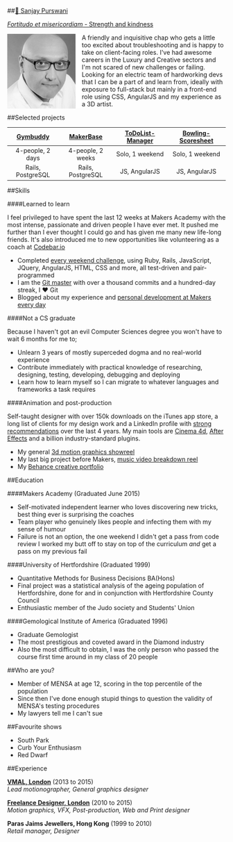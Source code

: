 ##[:email: Sanjay Purswani](mailto:sanjsanj@hotmail.com)

[*Fortitudo et misericordiam* - Strength and kindness](https://translate.google.co.uk/?ie=UTF-8&hl=en&client=tw-ob#en/la/Strength%20and%20kindness)

<img align="left" src="public/myFace_withMargin.jpg" width="172px">
 A friendly and inquisitive chap who gets a little too excited about troubleshooting and is happy to take on client-facing roles.  
I've had awesome careers in the Luxury and Creative sectors and I'm not scared of new challenges or failing.  
Looking for an electric team of hardworking devs that I can be a part of and learn from, ideally with exposure to full-stack but mainly in a front-end role using CSS, AngularJS and my experience as a 3D artist.

##Selected projects

| [Gymbuddy](https://github.com/sanjsanj/gymbuddy#gym-buddy---a-listings-and-contact-website) | [MakerBase](https://github.com/Makerbase/makerbase#makerbase) | [ToDoList-Manager](https://github.com/sanjsanj/todo_challenge#todolist-manager) | [Bowling-Scoresheet](https://github.com/sanjsanj/bowling-challenge#bowling-challenge) |
| :---: | :---: | :---: | :---: |
| 4-people, 2 days | 4-people, 2 weeks | Solo, 1 weekend | Solo, 1 weekend |
| Rails, PostgreSQL | Rails, PostgreSQL | JS, AngularJS | JS, AngularJS |


##Skills

####Learned to learn

I feel privileged to have spent the last 12 weeks at Makers Academy with the most intense, passionate and driven people I have ever met.  It pushed me further than I ever thought I could go and has given me many new life-long friends.  It's also introduced me to new opportunities like volunteering as a coach at [Codebar.io](http://www.codebar.io/)

- Completed [every weekend challenge](public/week12_stickers.JPG), using Ruby, Rails, JavaScript, JQuery, AngularJS, HTML, CSS and more, all test-driven and pair-programmed  
- I am the [Git master](http://www.github.com/sanjsanj) with over a thousand commits and a hundred-day streak, I :heart: Git  
- Blogged about my experience and [personal development at Makers every day](http://sanjsanj.github.io)

####Not a CS graduate

Because I haven't got an evil Computer Sciences degree you won't have to wait 6 months for me to;

- Unlearn 3 years of mostly superceded dogma and no real-world experience  
- Contribute immediately with practical knowledge of researching, designing, testing, developing, debugging and deploying  
- Learn how to learn myself so I can migrate to whatever languages and frameworks a task requires

####Animation and post-production

Self-taught designer with over 150k downloads on the iTunes app store, a long list of clients for my design work and a LinkedIn profile with [strong recommendations](https://www.linkedin.com/in/sanjaypurswani#recommendations) over the last 4 years.  My main tools are [Cinema 4d](http://www.maxon.net/products/cinema-4d-studio/who-should-use-it.html), [After Effects](http://www.adobe.com/uk/products/aftereffects.html) and a billion industry-standard plugins.

- My general [3d motion graphics showreel](http://www.designsanj.com)  
- My last big project before Makers, [music video breakdown reel](https://vimeo.com/119332812?from=outro-embed)  
- My [Behance creative portfolio](https://www.behance.net/designsanj)

##Education

####Makers Academy (Graduated June 2015)

- Self-motivated independent learner who loves discovering new tricks, best thing ever is surprising the coaches  
- Team player who genuinely likes people and infecting them with my sense of humour  
- Failure is not an option, the one weekend I didn't get a pass from code review I worked my butt off to stay on top of the curriculum *and* get a pass on my previous fail

####University of Hertfordshire (Graduated 1999)

- Quantitative Methods for Business Decisions BA(Hons)  
- Final project was a statistical analysis of the ageing population of Hertfordshire, done for and in conjunction with Hertfordshire County Council  
- Enthusiastic member of the Judo society and Students' Union

####Gemological Institute of America  (Graduated 1996)

- Graduate Gemologist  
- The most prestigious and coveted award in the Diamond industry  
- Also the most difficult to obtain, I was the only person who passed the course first time around in my class of 20 people

##Who are you?

- Member of MENSA at age 12, scoring in the top percentile of the population  
- Since then I've done enough stupid things to question the validity of MENSA's testing procedures  
- My lawyers tell me I can't sue

##Favourite shows

- South Park
- Curb Your Enthusiasm
- Red Dwarf

##Experience

**[VMAL, London](http://vmal.co.uk/)** (2013 to 2015)  
*Lead motionographer, General graphics designer*

**[Freelance Designer, London](http://www.designsanj.com)** (2010 to 2015)  
*Motion graphics, VFX, Post-production, Web and Print designer*

**Paras Jaims Jewellers, Hong Kong** (1999 to 2010)  
*Retail manager, Designer*

